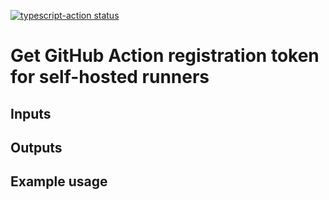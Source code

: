 <a href="https://github.com/roncsak/check"><img alt="typescript-action status" src="https://github.com/roncsak/check/workflows/test/badge.svg"></a>

# Get GitHub Action registration token for self-hosted runners

## Inputs

## Outputs

## Example usage
